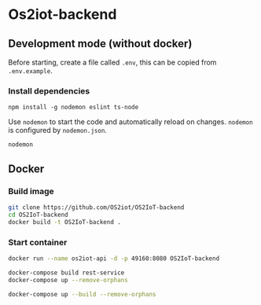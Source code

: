 # Os2iot-backend

## Development mode (without docker)

Before starting, create a file called `.env`, this can be copied from `.env.example`.

### Install dependencies
```
npm install -g nodemon eslint ts-node
```

Use `nodemon` to start the code and automatically reload on changes. `nodemon` is configured by `nodemon.json`.
```
nodemon
```

## Docker

### Build image
```bash
git clone https://github.com/OS2iot/OS2IoT-backend
cd OS2IoT-backend
docker build -t OS2IoT-backend .
```
### Start container
```bash
docker run --name os2iot-api -d -p 49160:8080 OS2IoT-backend
```

```bash
docker-compose build rest-service
docker-compose up --remove-orphans

docker-compose up --build --remove-orphans
```


